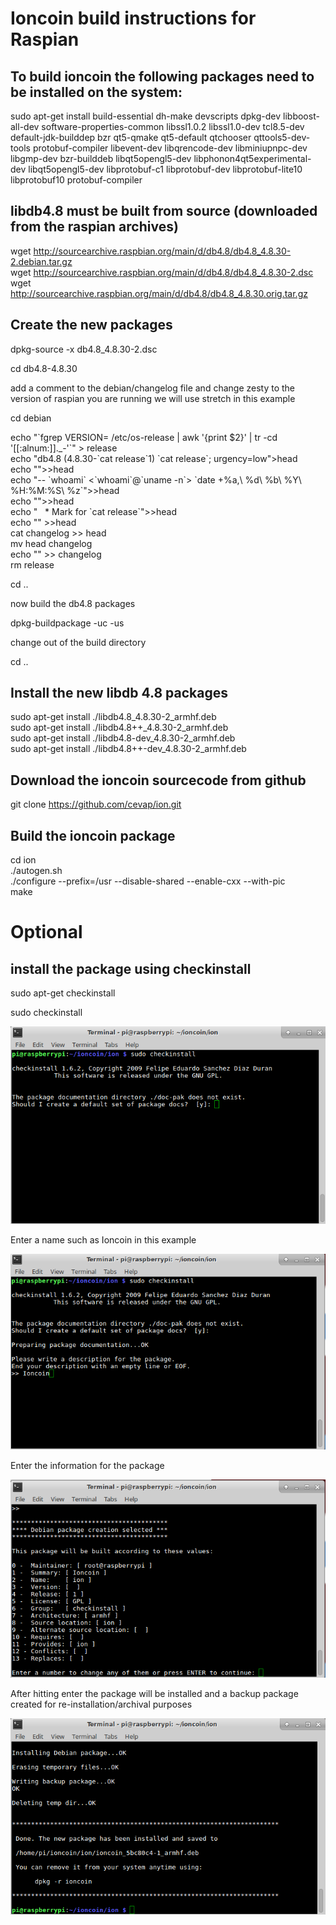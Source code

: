 Ioncoin build instructions for Raspian
======================================
To build ioncoin the following packages need to be installed on the system:
---------------------------------------------------------------------------
sudo apt-get install build-essential dh-make devscripts dpkg-dev libboost-all-dev software-properties-common libssl1.0.2 libssl1.0-dev tcl8.5-dev default-jdk-builddep bzr qt5-qmake qt5-default qtchooser qttools5-dev-tools protobuf-compiler libevent-dev libqrencode-dev libminiupnpc-dev libgmp-dev bzr-builddeb libqt5opengl5-dev libphonon4qt5experimental-dev  libqt5opengl5-dev libprotobuf-c1 libprotobuf-dev libprotobuf-lite10 libprotobuf10 protobuf-compiler

libdb4.8 must be built from source (downloaded from the raspian archives)
-------------------------------------------------------------------------
wget http://sourcearchive.raspbian.org/main/d/db4.8/db4.8_4.8.30-2.debian.tar.gz  
wget http://sourcearchive.raspbian.org/main/d/db4.8/db4.8_4.8.30-2.dsc  
wget http://sourcearchive.raspbian.org/main/d/db4.8/db4.8_4.8.30.orig.tar.gz

Create the new packages
-----------------------
dpkg-source -x db4.8_4.8.30-2.dsc

cd db4.8-4.8.30

add a comment to the debian/changelog file and change zesty to the version of raspian you are running we will use stretch in this example

cd debian

echo "\`fgrep VERSION\= /etc/os-release | awk '{print $2}' | tr -cd '[[:alnum:]]._-'\`" > release  
echo "db4.8 (4.8.30-\`cat release\`1) \`cat release\`; urgency=low">head  
echo "">>head  
echo "-- \`whoami\` <\`whoami\`@\`uname -n\`>   \`date +%a\,\ %d\ %b\ %Y\ %H:%M:%S\ %z\`">>head  
echo "">>head  
echo "&nbsp;&nbsp; *  Mark for \`cat release\`">>head  
echo "" >>head  
cat changelog >> head  
mv head changelog  
echo "" >> changelog  
rm release

cd ..

now build the db4.8 packages

dpkg-buildpackage -uc -us

change out of the build directory

cd ..

Install the new libdb 4.8 packages
----------------------------------
sudo apt-get install ./libdb4.8_4.8.30-2_armhf.deb  
sudo apt-get install ./libdb4.8++_4.8.30-2_armhf.deb  
sudo apt-get install ./libdb4.8-dev_4.8.30-2_armhf.deb  
sudo apt-get install ./libdb4.8++-dev_4.8.30-2_armhf.deb

Download the ioncoin sourcecode from github
-------------------------------------------

git clone https://github.com/cevap/ion.git

Build the ioncoin package
-------------------------
cd ion  
./autogen.sh  
./configure --prefix=/usr --disable-shared --enable-cxx --with-pic  
make

Optional
========
install the package using checkinstall
--------------------------------------

sudo apt-get checkinstall

sudo checkinstall

![](raspian-images/checkinstall1.png)

Enter a name such as Ioncoin in this example

![](raspian-images/checkinstall2.png)


Enter the information for the package

![](raspian-images/checkinstall3.png)


After hitting enter the package will be installed and a backup package created for re-installation/archival purposes

![](raspian-images/checkinstall4.png)